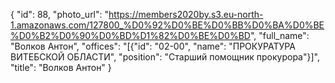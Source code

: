 {
    "id": 88,
    "photo_url": "https://members2020by.s3.eu-north-1.amazonaws.com/127800_%D0%92%D0%BE%D0%BB%D0%BA%D0%BE%D0%B2%D0%90%D0%BD%D1%82%D0%BE%D0%BD",
    "full_name": "Волков Антон",
    "offices": "[{\"id\": \"02-00\", \"name\": \"ПРОКУРАТУРА ВИТЕБСКОЙ ОБЛАСТИ\", \"position\": \"Старший помощник прокурора\"}]",
    "title": "Волков Антон"
}